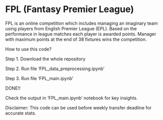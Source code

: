 # FPL (Fantasy Premier League)

FPL is an online competition which includes managing an imaginary team using players from English Premier League (EPL). Based on the performance in league matches each player is awarded points. Manager with maximum points at the end of 38 fixtures wins the competition.

How to use this code?

Step 1. Download the whole repository

Step 2. Run file ‘FPL_data_preprocessing.ipynb’

Step 3. Run file ‘FPL_main.ipynb’

DONE!!

Check the output in ‘FPL_main.ipynb’ notebook for key insights.

Disclaimer: This code can be used before weekly transfer deadline for accurate stats.
